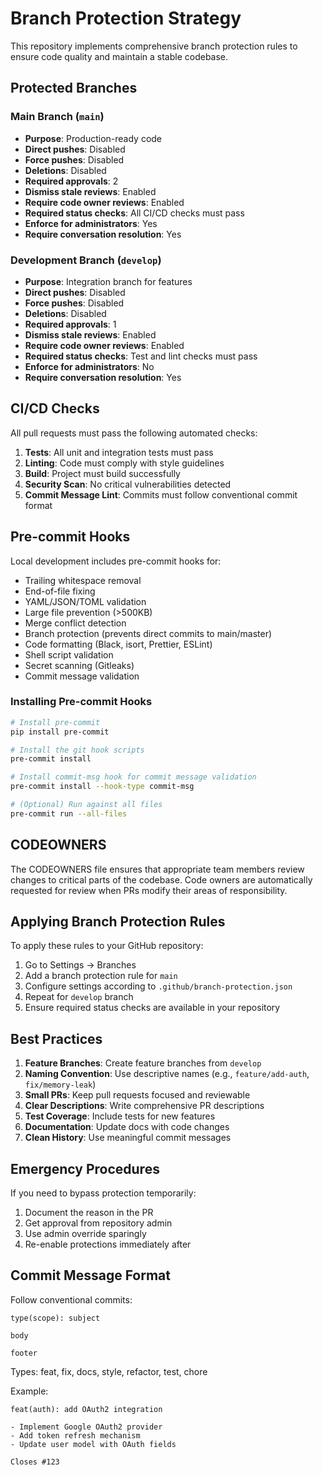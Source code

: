 # Branch Protection Strategy

This repository implements comprehensive branch protection rules to ensure code quality and maintain a stable codebase.

## Protected Branches

### Main Branch (`main`)

- **Purpose**: Production-ready code
- **Direct pushes**: Disabled
- **Force pushes**: Disabled
- **Deletions**: Disabled
- **Required approvals**: 2
- **Dismiss stale reviews**: Enabled
- **Require code owner reviews**: Enabled
- **Required status checks**: All CI/CD checks must pass
- **Enforce for administrators**: Yes
- **Require conversation resolution**: Yes

### Development Branch (`develop`)

- **Purpose**: Integration branch for features
- **Direct pushes**: Disabled
- **Force pushes**: Disabled
- **Deletions**: Disabled
- **Required approvals**: 1
- **Dismiss stale reviews**: Enabled
- **Require code owner reviews**: Enabled
- **Required status checks**: Test and lint checks must pass
- **Enforce for administrators**: No
- **Require conversation resolution**: Yes

## CI/CD Checks

All pull requests must pass the following automated checks:

1. **Tests**: All unit and integration tests must pass
2. **Linting**: Code must comply with style guidelines
3. **Build**: Project must build successfully
4. **Security Scan**: No critical vulnerabilities detected
5. **Commit Message Lint**: Commits must follow conventional commit format

## Pre-commit Hooks

Local development includes pre-commit hooks for:

- Trailing whitespace removal
- End-of-file fixing
- YAML/JSON/TOML validation
- Large file prevention (>500KB)
- Merge conflict detection
- Branch protection (prevents direct commits to main/master)
- Code formatting (Black, isort, Prettier, ESLint)
- Shell script validation
- Secret scanning (Gitleaks)
- Commit message validation

### Installing Pre-commit Hooks

```bash
# Install pre-commit
pip install pre-commit

# Install the git hook scripts
pre-commit install

# Install commit-msg hook for commit message validation
pre-commit install --hook-type commit-msg

# (Optional) Run against all files
pre-commit run --all-files
```

## CODEOWNERS

The CODEOWNERS file ensures that appropriate team members review changes to critical parts of the codebase. Code owners are automatically requested for review when PRs modify their areas of responsibility.

## Applying Branch Protection Rules

To apply these rules to your GitHub repository:

1. Go to Settings → Branches
2. Add a branch protection rule for `main`
3. Configure settings according to `.github/branch-protection.json`
4. Repeat for `develop` branch
5. Ensure required status checks are available in your repository

## Best Practices

1. **Feature Branches**: Create feature branches from `develop`
2. **Naming Convention**: Use descriptive names (e.g., `feature/add-auth`, `fix/memory-leak`)
3. **Small PRs**: Keep pull requests focused and reviewable
4. **Clear Descriptions**: Write comprehensive PR descriptions
5. **Test Coverage**: Include tests for new features
6. **Documentation**: Update docs with code changes
7. **Clean History**: Use meaningful commit messages

## Emergency Procedures

If you need to bypass protection temporarily:

1. Document the reason in the PR
2. Get approval from repository admin
3. Use admin override sparingly
4. Re-enable protections immediately after

## Commit Message Format

Follow conventional commits:

```
type(scope): subject

body

footer
```

Types: feat, fix, docs, style, refactor, test, chore

Example:

```
feat(auth): add OAuth2 integration

- Implement Google OAuth2 provider
- Add token refresh mechanism
- Update user model with OAuth fields

Closes #123
```
